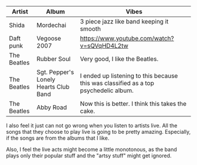 |Artist|Album|Vibes|
| ------------- | ------------- | -----|
|Shida|Mordechai| 3 piece jazz like band keeping it smooth
|Daft punk| Vegoose 2007| https://www.youtube.com/watch?v=sQVqHD4L2tw
|The Beatles|Rubber Soul| Very good, I like the Beatles.
|The Beatles|Sgt. Pepper's Lonely Hearts Club Band| I ended up listening to this because this was classified as a top psychedelic album.
|The Beatles|Abby Road| Now this is better. I think this takes the cake.

I also feel it just can not go wrong when you listen to artists live. All the songs that they choose to play live is going to be pretty amazing. Especially, if the songs are from the albums that I like.

Also, I feel the live acts might become a little monotonous, as the band plays only their popular stuff and the "artsy stuff" might get ignored.
